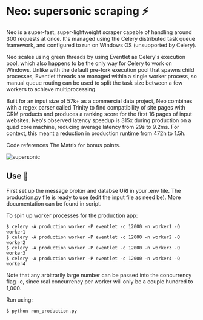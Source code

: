 # Neo: supersonic scraping ⚡

Neo is a super-fast, super-lightweight scraper capable of handling around 300
requests at once. It's managed using the Celery distributed task queue framework, and configured to run on Windows OS (unsupported by Celery). 

Neo scales using green threads by using Eventlet as Celery's execution pool, which also happens to be the only way for Celery to work on Windows. Unlike with the default pre-fork execution pool that spawns child processes, Eventlet threads are managed within a single worker process, so manual queue routing can be used to split the task size between a few workers to achieve multiprocessing.

Built for an input size of 57k+ as a commercial data project, Neo combines with a regex parser called Trinity to find compatibility of site pages with CRM products and produces a ranking score for the first 16 pages of input websites. Neo's observed latency speedup is 315x during production on a quad core machine, reducing average latency from 29s to 9.2ms. For context, this meant a reduction in production runtime from 472h to 1.5h.

Code references The Matrix for bonus points.

![supersonic](https://user-images.githubusercontent.com/79203609/129426913-80145b66-d813-4de5-bc17-75858231d9fc.gif)

## Use 🏃
First set up the message broker and databse URI in your .env file. The production.py file is ready to use (edit the input file as need be). More documentation can be found in script.

To spin up worker processes for the production app:
```
$ celery -A production worker -P eventlet -c 12000 -n worker1 -Q worker1
$ celery -A production worker -P eventlet -c 12000 -n worker2 -Q worker2
$ celery -A production worker -P eventlet -c 12000 -n worker3 -Q worker3
$ celery -A production worker -P eventlet -c 12000 -n worker4 -Q worker4
```
Note that any arbitrarily large number can be passed into the concurrency flag -c, since real concurrency per worker will only be a couple hundred to 1,000.

Run using:
```
$ python run_production.py
```
